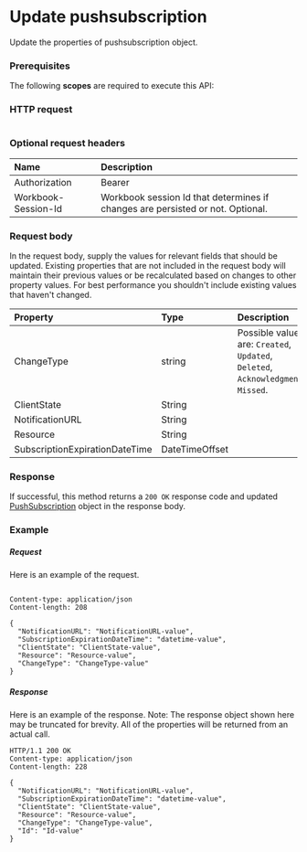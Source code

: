 # Update pushsubscription

Update the properties of pushsubscription object.
### Prerequisites
The following **scopes** are required to execute this API: 
### HTTP request
<!-- { "blockType": "ignored" } -->
```http

```
### Optional request headers
| Name       | Description|
|:-----------|:-----------|
| Authorization  | Bearer <code>|
| Workbook-Session-Id  | Workbook session Id that determines if changes are persisted or not. Optional.|

### Request body
In the request body, supply the values for relevant fields that should be updated. Existing properties that are not included in the request body will maintain their previous values or be recalculated based on changes to other property values. For best performance you shouldn't include existing values that haven't changed.

| Property	   | Type	|Description|
|:---------------|:--------|:----------|
|ChangeType|string| Possible values are: `Created`, `Updated`, `Deleted`, `Acknowledgment`, `Missed`.|
|ClientState|String||
|NotificationURL|String||
|Resource|String||
|SubscriptionExpirationDateTime|DateTimeOffset||

### Response
If successful, this method returns a `200 OK` response code and updated [PushSubscription](../resources/pushsubscription.md) object in the response body.
### Example
##### Request
Here is an example of the request.
<!-- {
  "blockType": "request",
  "name": "update_pushsubscription"
}-->
```http

Content-type: application/json
Content-length: 208

{
  "NotificationURL": "NotificationURL-value",
  "SubscriptionExpirationDateTime": "datetime-value",
  "ClientState": "ClientState-value",
  "Resource": "Resource-value",
  "ChangeType": "ChangeType-value"
}
```
##### Response
Here is an example of the response. Note: The response object shown here may be truncated for brevity. All of the properties will be returned from an actual call.
<!-- {
  "blockType": "response",
  "truncated": true,
  "@odata.type": "microsoft.graph.PushSubscription"
} -->
```http
HTTP/1.1 200 OK
Content-type: application/json
Content-length: 228

{
  "NotificationURL": "NotificationURL-value",
  "SubscriptionExpirationDateTime": "datetime-value",
  "ClientState": "ClientState-value",
  "Resource": "Resource-value",
  "ChangeType": "ChangeType-value",
  "Id": "Id-value"
}
```

<!-- uuid: 8fcb5dbc-d5aa-4681-8e31-b001d5168d79
2015-10-25 14:57:30 UTC -->
<!-- {
  "type": "#page.annotation",
  "description": "Update pushsubscription",
  "keywords": "",
  "section": "documentation",
  "tocPath": ""
}-->